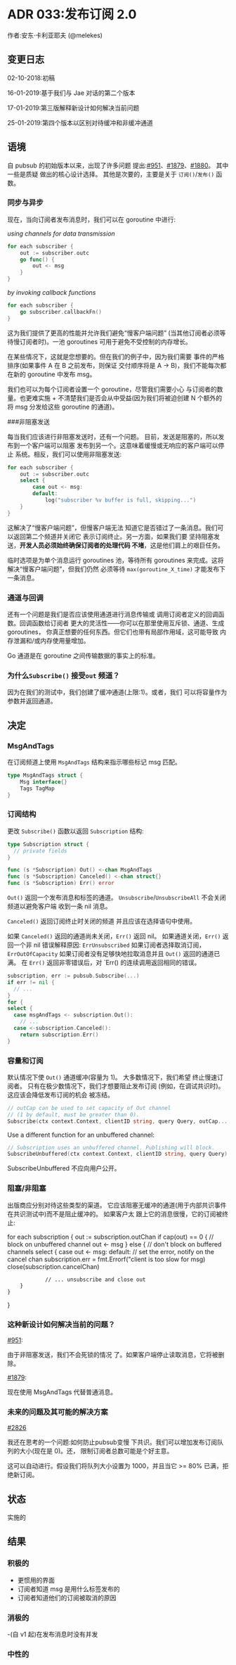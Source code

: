 # ADR 033:发布订阅 2.0

作者:安东·卡利亚耶夫 (@melekes)

## 变更日志

02-10-2018:初稿

16-01-2019:基于我们与 Jae 对话的第二个版本

17-01-2019:第三版解释新设计如何解决当前问题

25-01-2019:第四个版本以区别对待缓冲和非缓冲通道

## 语境

自 pubsub 的初始版本以来，出现了许多问题
提出:[#951]、[#1879]、[#1880]。 其中一些是质疑
做出的核心设计选择。 其他是次要的，主要是关于
`订阅()`/`发布()` 函数。

### 同步与异步

现在，当向订阅者发布消息时，我们可以在 goroutine 中进行:

_using channels for data transmission_
```go
for each subscriber {
    out := subscriber.outc
    go func() {
        out <- msg
    }
}
```

_by invoking callback functions_
```go
for each subscriber {
    go subscriber.callbackFn()
}
```

这为我们提供了更高的性能并允许我们避免“慢客户端问题”
(当其他订阅者必须等待慢订阅者时)。一池
goroutines 可用于避免不受控制的内存增长。

在某些情况下，这就是您想要的。但在我们的例子中，因为我们需要
事件的严格排序(如果事件 A 在 B 之前发布，则保证
交付顺序将是 A -> B)，我们不能每次都在新的 goroutine 中发布 msg。

我们也可以为每个订阅者设置一个 goroutine，尽管我们需要小心
与订阅者的数量。也更难实施 +
不清楚我们是否会从中受益(因为我们将被迫创建 N 个额外的
将 msg 分发给这些 goroutine 的通道)。

###非阻塞发送

每当我们应该进行非阻塞发送时，还有一个问题。
目前，发送是阻塞的，所以发布到一个客户端可以阻塞
发布到另一个。这意味着缓慢或无响应的客户端可以停止
系统。相反，我们可以使用非阻塞发送:

```go
for each subscriber {
    out := subscriber.outc
    select {
        case out <- msg:
        default:
            log("subscriber %v buffer is full, skipping...")
    }
}
```

这解决了“慢客户端问题”，但慢客户端无法
知道它是否错过了一条消息。我们可以返回第二个频道并关闭它
表示订阅终止。另一方面，如果我们要
坚持阻塞发送，**开发人员必须始终确保订阅者的处理代码
不堵**，这是他们肩上的艰巨任务。

临时选项是为单个消息运行 goroutines 池，等待所有
goroutines 来完成。这将解决“慢客户端问题”，但我们仍然
必须等待 `max(goroutine_X_time)` 才能发布下一条消息。

### 通道与回调

还有一个问题是我们是否应该使用通道进行消息传输或
调用订阅者定义的回调函数。回调函数给订阅者
更大的灵活性——你可以在那里使用互斥锁、通道、生成 goroutines，
你真正想要的任何东西。但它们也带有局部作用域，这可能导致
内存泄漏和/或内存使用量增加。

Go 通道是在 goroutine 之间传输数据的事实上的标准。

### 为什么`Subscribe()` 接受`out` 频道？

因为在我们的测试中，我们创建了缓冲通道(上限:1)。或者，我们
可以将容量作为参数并返回通道。

## 决定

### MsgAndTags

在订阅频道上使用 `MsgAndTags` 结构来指示哪些标记
msg 匹配。

```go
type MsgAndTags struct {
    Msg interface{}
    Tags TagMap
}
```

### 订阅结构


更改 `Subscribe()` 函数以返回 `Subscription` 结构:

```go
type Subscription struct {
  // private fields
}

func (s *Subscription) Out() <-chan MsgAndTags
func (s *Subscription) Canceled() <-chan struct{}
func (s *Subscription) Err() error
```

`Out()` 返回一个发布消息和标签的通道。
`Unsubscribe`/`UnsubscribeAll` 不会关闭频道以避免客户端
收到一条 nil 消息。

`Canceled()` 返回订阅终止时关闭的频道
并且应该在选择语句中使用。

如果 `Canceled()` 返回的通道尚未关闭，`Err()` 返回 nil。
如果通道关闭，`Err()` 返回一个非 nil 错误解释原因:
`ErrUnsubscribed` 如果订阅者选择取消订阅，
`ErrOutOfCapacity` 如果订阅者没有足够快地拉取消息并且 `Out()` 返回的通道已满。
在 `Err()` 返回非零错误后，对 `Err() 的连续调用返回相同的错误。

```go
subscription, err := pubsub.Subscribe(...)
if err != nil {
  // ...
}
for {
select {
  case msgAndTags <- subscription.Out():
    // ...
  case <-subscription.Canceled():
    return subscription.Err()
}
```

### 容量和订阅

默认情况下使 `Out()` 通道缓冲(容量为 1)。 大多数情况下，我们希望
终止慢速订阅者。 只有在极少数情况下，我们才想要阻止发布订阅
(例如，在调试共识时)。 这应该会降低发布订阅的机会
被冻结。

```go
// outCap can be used to set capacity of Out channel
// (1 by default, must be greater than 0).
Subscribe(ctx context.Context, clientID string, query Query, outCap... int) (Subscription, error) {
```

Use a different function for an unbuffered channel:

```go
// Subscription uses an unbuffered channel. Publishing will block.
SubscribeUnbuffered(ctx context.Context, clientID string, query Query) (Subscription, error) {
```

SubscribeUnbuffered 不应向用户公开。

### 阻塞/非阻塞

出版商应分别对待这些类型的渠道。
它应该阻塞无缓冲的通道(用于内部共识事件
在共识测试中)而不是阻止缓冲的。 如果客户太
跟上它的消息很慢，它的订阅被终止:

for each subscription {
    out := subscription.outChan
    if cap(out) == 0 {
        // block on unbuffered channel
        out <- msg
    } else {
        // don't block on buffered channels
        select {
            case out <- msg:
            default:
                // set the error, notify on the cancel chan
                subscription.err = fmt.Errorf("client is too slow for msg)
                close(subscription.cancelChan)

                // ... unsubscribe and close out
        }
    }
}

### 这种新设计如何解决当前的问题？

[#951]([#1880]):

由于非阻塞发送，我们不会死锁的情况
了。如果客户端停止读取消息，它将被删除。

[#1879]:

现在使用 MsgAndTags 代替普通消息。

### 未来的问题及其可能的解决方案

[#2826]

我还在思考的一个问题:如何防止pubsub变慢
下共识。我们可以增加发布订阅队列的大小(现在是 0)。还，
限制订阅者总数可能是个好主意。

这可以自动进行。假设我们将队列大小设置为 1000，并且当它 >=
80% 已满，拒绝新订阅。

## 状态

实施的

## 结果

### 积极的

- 更惯用的界面
- 订阅者知道 msg 是用什么标签发布的
- 订阅者知道他们的订阅被取消的原因

### 消极的

-(自 v1 起)在发布消息时没有并发

### 中性的


[#951]:https://github.com/tendermint/tendermint/issues/951
[#1879]:https://github.com/tendermint/tendermint/issues/1879
[#1880]:https://github.com/tendermint/tendermint/issues/1880
[#2826]:https://github.com/tendermint/tendermint/issues/2826
